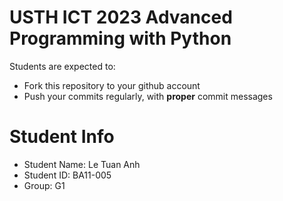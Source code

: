 USTH ICT 2023 Advanced Programming with Python
=====================================================

Students are expected to:
* Fork this repository to your github account
* Push your commits regularly, with **proper** commit messages


Student Info
=========================

* Student Name: Le Tuan Anh 
* Student ID: BA11-005
* Group: G1

